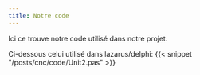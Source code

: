 ```yaml
---
title: Notre code
---
```

Ici ce trouve notre code utilisé dans notre projet.

Ci-dessous celui utilisé dans lazarus/delphi: 
{{< snippet "/posts/cnc/code/Unit2.pas" >}}

